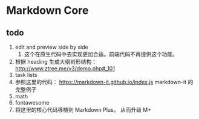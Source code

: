 # Markdown Core


## todo

1. edit and preview side by side
    1. 这个在原生代码中去实现更加合适。前端代码不再提供这个功能。
1. 根据 heading 生成大纲树形结构： http://www.ztree.me/v3/demo.php#_101
1. task lists
1. 参照这里的代码： https://markdown-it.github.io/index.js  markdown-it 的完整例子
1. math
1. fontawesome
1. 将这里的核心代码移植到 Markdown Plus， 从而升级 M+
